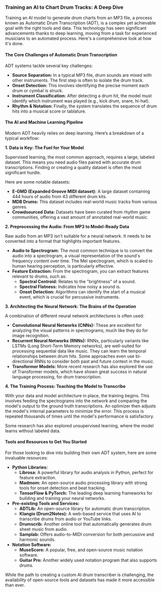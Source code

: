 ### Training an AI to Chart Drum Tracks: A Deep Dive

Training an AI model to generate drum charts from an MP3 file, a process known as Automatic Drum Transcription (ADT), is a complex yet achievable goal with the right tools and data. This technology has seen significant advancements thanks to deep learning, moving from a task for experienced musicians to an automated process. Here's a comprehensive look at how it's done.

#### The Core Challenges of Automatic Drum Transcription

ADT systems tackle several key challenges:

*   **Source Separation:** In a typical MP3 file, drum sounds are mixed with other instruments. The first step is often to isolate the drum track.
*   **Onset Detection:** This involves identifying the precise moment each drum or cymbal is struck.
*   **Instrument Classification:** After detecting a drum hit, the model must identify which instrument was played (e.g., kick drum, snare, hi-hat).
*   **Rhythm & Notation:** Finally, the system translates the sequence of drum hits into a musical score or tablature.

#### The AI and Machine Learning Pipeline

Modern ADT heavily relies on deep learning. Here’s a breakdown of a typical workflow:

**1. Data is Key: The Fuel for Your Model**

Supervised learning, the most common approach, requires a large, labeled dataset. This means you need audio files paired with accurate drum transcriptions. Finding or creating a quality dataset is often the most significant hurdle.

Here are some notable datasets:
*   **E-GMD (Expanded Groove MIDI dataset):** A large dataset containing 444 hours of audio from 43 different drum kits.
*   **MDB Drums:** This dataset includes real-world music tracks from various genres.
*   **Crowdsourced Data:** Datasets have been curated from rhythm game communities, offering a vast amount of annotated real-world music.

**2. Preprocessing the Audio: From MP3 to Model-Ready Data**

Raw audio from an MP3 isn't suitable for a neural network. It needs to be converted into a format that highlights important features.

*   **Audio to Spectrogram:** The most common technique is to convert the audio into a spectrogram, a visual representation of the sound's frequency content over time. The Mel spectrogram, which is scaled to human hearing perception, is particularly effective.
*   **Feature Extraction:** From the spectrogram, you can extract features relevant to drums, such as:
    *   **Spectral Centroid:** Relates to the "brightness" of a sound.
    *   **Spectral Flatness:** Indicates how noisy a sound is.
    *   **Onset Detection:** Algorithms can identify the start of a musical event, which is crucial for percussive instruments.

**3. Architecting the Neural Network: The Brains of the Operation**

A combination of different neural network architectures is often used:

*   **Convolutional Neural Networks (CNNs):** These are excellent for analyzing the visual patterns in spectrograms, much like they do for image recognition.
*   **Recurrent Neural Networks (RNNs):** RNNs, particularly variants like LSTMs (Long Short-Term Memory networks), are well-suited for processing sequential data like music. They can learn the temporal relationships between drum hits. Some approaches even use bi-directional RNNs to consider both past and future context in the music.
*   **Transformer Models:** More recent research has also explored the use of Transformer models, which have shown great success in natural language processing, for drum transcription.

**4. The Training Process: Teaching the Model to Transcribe**

With your data and model architecture in place, the training begins. This involves feeding the spectrograms into the network and comparing the model's output to the ground truth transcriptions. An optimizer then adjusts the model's internal parameters to minimize the error. This process is repeated thousands of times until the model's performance is satisfactory.

Some research has also explored unsupervised learning, where the model learns without labeled data.

#### Tools and Resources to Get You Started

For those looking to dive into building their own ADT system, here are some invaluable resources:

*   **Python Libraries:**
    *   **Librosa:** A powerful library for audio analysis in Python, perfect for feature extraction.
    *   **Madmom:** An open-source audio processing library with strong tools for onset detection and beat tracking.
    *   **TensorFlow & PyTorch:** The leading deep learning frameworks for building and training your neural networks.
*   **Pre-existing Tools and Services:**
    *   **ADTLib:** An open-source library for automatic drum transcription.
    *   **Klangio (Drum2Notes):** A web-based service that uses AI to transcribe drums from audio or YouTube links.
    *   **Drumscrib:** Another online tool that automatically generates drum sheet music from audio.
    *   **Samplab:** Offers audio-to-MIDI conversion for both percussive and harmonic sounds.
*   **Notation Software:**
    *   **MuseScore:** A popular, free, and open-source music notation software.
    *   **Guitar Pro:** Another widely used notation program that also supports drums.

While the path to creating a custom AI drum transcriber is challenging, the availability of open-source tools and datasets has made it more accessible than ever.
